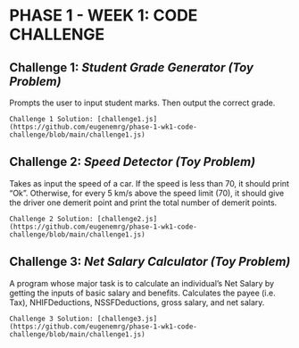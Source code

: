 # PHASE 1 - WEEK 1: CODE CHALLENGE 

## **Challenge 1**: *Student Grade Generator (Toy Problem)*

Prompts the user to input student marks. Then output the correct grade.
```
Challenge 1 Solution: [challenge1.js](https://github.com/eugenemrg/phase-1-wk1-code-challenge/blob/main/challenge1.js)
```


## **Challenge 2**: *Speed Detector (Toy Problem)*

Takes as input the speed of a car. If the speed is less than 70, it should print “Ok”. Otherwise, for every 5 km/s above the speed limit (70), it should give the driver one demerit point and print the total number of demerit points.
```
Challenge 2 Solution: [challenge2.js](https://github.com/eugenemrg/phase-1-wk1-code-challenge/blob/main/challenge1.js)
```

## **Challenge 3**: *Net Salary Calculator (Toy Problem)*

A program whose major task is to calculate an individual’s Net Salary by getting the inputs of basic salary and benefits. Calculates the payee (i.e. Tax), NHIFDeductions, NSSFDeductions, gross salary, and net salary. 
```
Challenge 3 Solution: [challenge3.js](https://github.com/eugenemrg/phase-1-wk1-code-challenge/blob/main/challenge1.js)
```